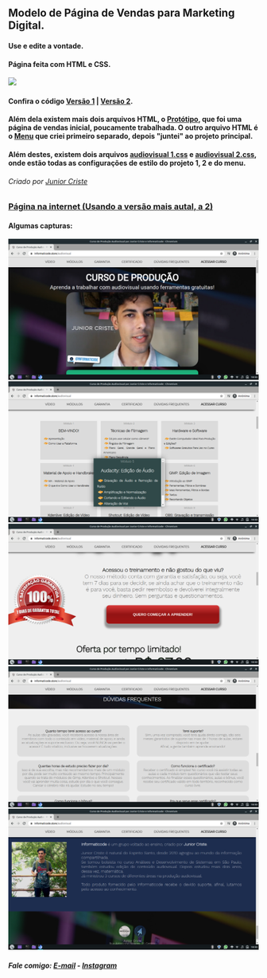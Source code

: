 ## Modelo de Página de Vendas para Marketing Digital.
#### Use e edite a vontade.
#### Página feita com HTML e CSS. 

<img src="https://github.com/JuniorCriste/Pagina-de-Vendas-MODELO/blob/master/Projeto/assets/demo.gif">

#### Confira o código <a href="https://github.com/JuniorCriste/Pagina-de-Vendas-MODELO/blob/master/Projeto/Versao%201.htm">Versão 1</a>  |  <a href="https://github.com/JuniorCriste/Pagina-de-Vendas-MODELO/blob/master/Projeto/Vers%C3%A3o%202.htm">Versão 2</a>.
#### Além dela existem mais dois arquivos HTML, o  <a href="https://github.com/JuniorCriste/Pagina-de-Vendas-MODELO/blob/master/Projeto/prototipo.htm">Protótipo</a>, que foi uma página de vendas inicial, poucamente trabalhada. O outro arquivo HTML é o <a href="https://github.com/JuniorCriste/Pagina-de-Vendas-MODELO/blob/master/Projeto/menu.htm">Menu</a> que criei primeiro separado, depois "juntei" ao projeto principal.
#### Além destes, existem dois arquivos <a href="https://github.com/JuniorCriste/Pagina-de-Vendas-MODELO/blob/master/Projeto/audiovisual.css">audiovisual 1.css</a> e  <a href="https://github.com/JuniorCriste/Pagina-de-Vendas-MODELO/blob/master/Projeto/audiovisual%202.css">audiovisual 2.css</a>, onde estão todas as configurações de estilo do projeto 1, 2 e do menu.
###### Criado por <a href="https://github.com/juniorcriste">Junior Criste</a>
### <a href="https://www.informaticode.store/audiovisual">Página na internet (Usando a versão mais autal, a 2)</a>

#### Algumas capturas:


<img src="https://github.com/JuniorCriste/Pagina-de-Vendas-MODELO/blob/master/Projeto/assets/Prints/Print1.png">
<img src="https://github.com/JuniorCriste/Pagina-de-Vendas-MODELO/blob/master/Projeto/assets/Prints/Print2.png">
<img src="https://github.com/JuniorCriste/Pagina-de-Vendas-MODELO/blob/master/Projeto/assets/Prints/Print3.png">
<img src="https://github.com/JuniorCriste/Pagina-de-Vendas-MODELO/blob/master/Projeto/assets/Prints/Print4.png">
<img src="https://github.com/JuniorCriste/Pagina-de-Vendas-MODELO/blob/master/Projeto/assets/Prints/Print5.png">


##### Fale comigo: <a href="mailto:informaticode@gmail.com">E-mail</a> - <a href="https://www.instagram.com/myself.junior/">Instagram</a>
